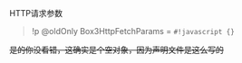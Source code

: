 HTTP请求参数

> !p @oldOnly Box3HttpFetchParams = `#!javascript {}`

<span class="hidden" markdown>~~是的你没看错，这确实是个空对象，因为声明文件是这么写的~~</span>